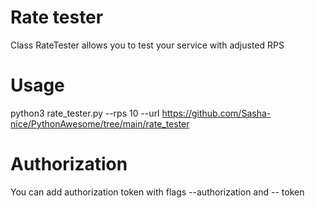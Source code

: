 #   Rate tester #
Class RateTester allows you to test your service with adjusted RPS
#  Usage #
python3 rate_tester.py --rps 10 --url https://github.com/Sasha-nice/PythonAwesome/tree/main/rate_tester
# Authorization #
You can add authorization token with flags --authorization and -- token